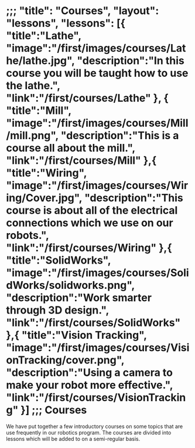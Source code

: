 ;;;
"title": "Courses",
"layout": "lessons",
"lessons": [{
  "title":"Lathe",
  "image":"/first/images/courses/Lathe/lathe.jpg",
  "description":"In this course you will be taught how to use the lathe.",
  "link":"/first/courses/Lathe"
  }, {
  "title":"Mill",
  "image":"/first/images/courses/Mill/mill.png",
  "description":"This is a course all about the mill.",
  "link":"/first/courses/Mill"
  },{
  "title":"Wiring",
  "image":"/first/images/courses/Wiring/Cover.jpg",
  "description":"This course is about all of the electrical connections which we use on our robots.",
  "link":"/first/courses/Wiring"
  },{
  "title":"SolidWorks",
  "image":"/first/images/courses/SolidWorks/solidworks.png",
  "description":"Work smarter through 3D design.",
  "link":"/first/courses/SolidWorks"
  },{
  "title":"Vision Tracking",
  "image":"/first/images/courses/VisionTracking/cover.png",
  "description":"Using a camera to make your robot more effective.",
  "link":"/first/courses/VisionTracking"
  }]
;;;
Courses
===
We have put together a few introductory courses on some topics that are use frequently in our robotics program. The courses are divided into lessons which will be added to on a semi-regular basis.
